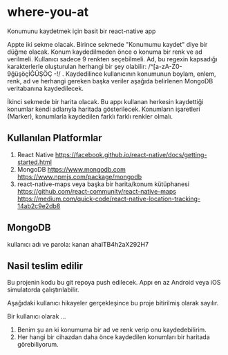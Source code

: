 # where-you-at
Konumunu kaydetmek için basit bir react-native app

Appte iki sekme olacak.  Birince sekmede "Konumumu kaydet" diye bir düğme olacak.  Konum kaydedilmeden önce o konuma bir renk ve ad verilmeli.  Kullanıcı sadece 9 renkten seçebilmeli.  Ad, bu regexin kapsadığı karakterlerle oluşturulan herhangi bir şey olabilir: /^[a-zA-Z0-9ğüşöçİĞÜŞÖÇ \-!$%*_+|=:;?,./]+$/ .  Kaydedilince kullanıcının konumunun boylam, enlem, renk, ad ve herhangi gereken başka veriler aşağıda belirlenen MongoDB veritabanına kaydedilecek.

İkinci sekmede bir harita olacak.  Bu appı kullanan herkesin kaydettiği konumlar kendi adlarıyla haritada gösterilecek.  Konumların işaretleri (Marker), konumlarla kaydedilen farklı farklı renkler olmalı.

## Kullanılan Platformlar
1.  React Native
https://facebook.github.io/react-native/docs/getting-started.html
2.  MongoDB
https://www.mongodb.com
https://www.npmjs.com/package/mongodb
3.  react-native-maps veya başka bir harita/konum kütüphanesi
https://github.com/react-community/react-native-maps
https://medium.com/quick-code/react-native-location-tracking-14ab2c9e2db8

## MongoDB
kullanıcı adı ve parola:
kanan
ahalTB4h2aX292H7

## Nasil teslim edilir
Bu projenin kodu bu git repoya push edilecek.  Appı en az Android veya iOS simulatorda çalıştırılabilir.

Aşağıdaki kullanıcı hikayeler gerçekleşince bu proje bitirilmiş olarak sayılır.

Bir kullanıcı olarak ...
1.  Benim şu an ki konumuma bir ad ve renk verip onu kaydedebilirim.
2.  Her hangi bir cihazdan daha önce kaydedilen konumları bir haritada görebiliyorum.

